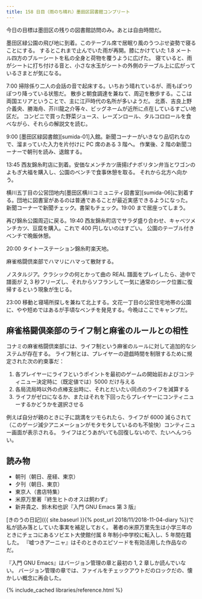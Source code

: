 ```yaml
---
title: 158 日目（雨のち晴れ）墨田区図書館コンプリート
---
```


今日の目標は墨田区の残りの図書館訪問のみ。あとは自由時間だ。

墨田区緑公園の飛び地に到着。このテーブル席で居眠り風のうつぶせ姿勢で寝ることにする。
するとこれまで止んでいた雨が再開。膝にかけていた 1.8 メートル四方のブルーシートを私の全身と荷物を覆うように広げた。
寝ていると、雨がシートに打ち付ける音と、小さな水玉がシートの外側のテーブル上に広がっているさまとが気になる。

7:00 掃除係り二人の会話の音で起床する。いちおう晴れているが、雨もぽつりぽつり降っている状態だ。
散歩と朝食調達を兼ねて、周辺を散歩する。ここは両国エリアということで、主に江戸時代の名所が多いようだ。
北斎、吉良上野介義央、勝海舟、芥川龍之介等々、ビッグネームが近所に点在しているすごい地区だ。
コンビニで買った野菜ジュース、レーズンロール、タルコロロールを食べながら、それらの解説文を読む。

9:00 [墨田区緑図書館][sumida-01]入館。新聞コーナーがいきなり品切れなので、溜まっていた入力を片付けに PC 席のある 3 階へ。
作業後、2 階の新聞コーナーで朝刊を読み、退館する。

13:45 西友錦糸町店に到着。安価なメンチカツ唐揚げナポリタン弁当とワゴンのよもぎ大福を購入し、公園のベンチで食事休憩を取る。
それから北方へ向かう。

横川五丁目の公営団地内[墨田区横川コミュニティ図書室][sumida-06]に到着する。団地に図書室があるのは普通であることが最近実感できるようになった。
新聞コーナーで新聞チェック。書架もチェック。19:00 まで居座ってしまう。

再び錦糸公園周辺に戻る。19:40 西友錦糸町店でサラダ盛り合わせ、キャベツメンチカツ、豆腐を購入。これで 400 円しないのはすごい。
公園のテーブル付きベンチで晩飯休憩。

20:00 タイトーステーション錦糸町楽天地。

麻雀格闘倶楽部でハマリにハマって散財する。

ノスタルジア。クラシックの何とかって曲の REAL 譜面をプレイしたら、途中で譜面が 2, 3 秒フリーズし、それからソフランして一気に通常のシーク位置に復帰するという現象が生じる。

23:00 移動と寝場所探しを兼ねて北上する。文花一丁目の公営住宅地帯の公園に、やや短めではあるが手頃なベンチを発見する。今晩はここでキャンプだ。

## 麻雀格闘倶楽部のライフ制と麻雀のルールとの相性

コナミの麻雀格闘倶楽部には、ライフ制という麻雀のルールに対して追加的なシステムが存在する。
ライフ制とは、プレイヤーの遊戯時間を制限するために規定された次の約束事だ：

1. 各プレイヤーにライフというポイントを最初のゲームの開始前およびコンティニュー決定時に（既定値では）5000 だけ与える
2. 各局流局時以外の点棒支出時に、それとだいたい同点のライフを減算する
3. ライフがゼロになるか、またはそれを下回ったらプレイヤーにコンティニューするかどうかを選択させる

例えば自分が親のときに子に跳満をツモられたら、ライフが 6000 減らされて（このゲージ減少アニメーションがモタモタしているのも不愉快）コンティニュー画面が表示される。
ライフはどうあがいても回復しないので、たいへんつらい。

## 読み物

* 朝刊（朝日、産経、東京）
* 夕刊（朝日、東京）
* 東京人（書店特集）
* 米原万里著『終生ヒトのオスは飼わず』
* 新井貴之、鈴木和也訳『入門 GNU Emacs 第 3 版』

[きのうの日記]({{ site.baseurl }}{% post_url 2018/11/2018-11-04-diary %})で私が読み落としていた事実を補足しておく。
著者の米原万里先生は小学三年のときにチェコにあるソビエト大使館付属 8 年制小中学校に転入し、5 年間在籍した。
『嘘つきアーニャ』はそのときのエピソードを有効活用した作品なのだ。

『入門 GNU Emacs』はバージョン管理の章と最初の 1, 2 章しか読んでいない。
バージョン管理の章では、ファイルをチェックアウトだのロックだの、懐かしい概念に再会した。

{% include_cached libraries/reference.html %}
